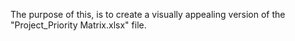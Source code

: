 The purpose of this, is to create a visually appealing version of the "Project_Priority Matrix.xlsx" file.

